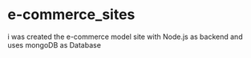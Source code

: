 # e-commerce_sites
i was created the e-commerce model site with Node.js as backend and uses mongoDB as Database 
